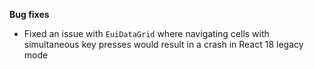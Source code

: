 **Bug fixes**

- Fixed an issue with `EuiDataGrid` where navigating cells with simultaneous key presses would result in a crash in React 18 legacy mode

